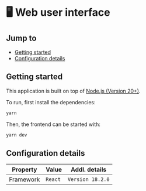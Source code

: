 # 🖥 Web user interface

## Jump to

* [Getting started](README.md#getting-started)
* [Configuration details](README.md#configuration-details)

## Getting started

This application is built on top of [Node.js (Version 20+)](https://nodejs.org/en/download).

To run, first install the dependencies:

```sh
yarn
```

Then, the frontend can be started with:

```sh
yarn dev
```

## Configuration details

| Property  | Value   | Addl. details    |
| --------- | ------- | ---------------- |
| Framework | `React` | `Version 18.2.0` |
